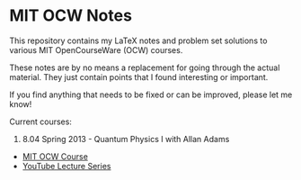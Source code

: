 # MIT OCW Notes

This repository contains my LaTeX notes and problem set solutions to various MIT
OpenCourseWare (OCW) courses.

These notes are by no means a replacement for going through the actual material. They just contain points that I found interesting or important.

If you find anything that needs to be fixed or can be improved, please let me know!

Current courses:
1. 8.04 Spring 2013 - Quantum Physics I with Allan Adams
- [MIT OCW Course](https://ocw.mit.edu/courses/physics/8-04-quantum-physics-i-spring-2013/)
- [YouTube Lecture Series](https://www.youtube.com/watch?v=lZ3bPUKo5zc&list=PLUl4u3cNGP61-9PEhRognw5vryrSEVLPr)
